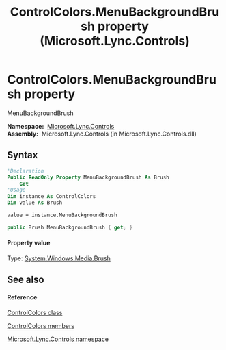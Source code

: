 ﻿---
title: ControlColors.MenuBackgroundBrush property  (Microsoft.Lync.Controls)
TOCTitle: 'MenuBackgroundBrush property '
ms:assetid: P:Microsoft.Lync.Controls.ControlColors.MenuBackgroundBrush_DI_3_UC_OCS14MrefLyncWPF
ms:mtpsurl: https://msdn.microsoft.com/en-us/library/microsoft.lync.controls.controlcolors.menubackgroundbrush_di_3_uc_ocs14mreflyncwpf(v=office.15)
ms:contentKeyID: 48598012
ms.date: 07/28/2014
mtps_version: v=office.15
f1_keywords:
- Microsoft.Lync.Controls.ControlColors.MenuBackgroundBrush
dev_langs:
- CSharp
- JScript
- VB
- other
---

# ControlColors.MenuBackgroundBrush property

MenuBackgroundBrush

**Namespace:**  [Microsoft.Lync.Controls](microsoft-lync-controls-namespace_1.md)  
**Assembly:**  Microsoft.Lync.Controls (in Microsoft.Lync.Controls.dll)

## Syntax

``` vb
'Declaration
Public ReadOnly Property MenuBackgroundBrush As Brush
    Get
'Usage
Dim instance As ControlColors
Dim value As Brush

value = instance.MenuBackgroundBrush
```

``` csharp
public Brush MenuBackgroundBrush { get; }
```

#### Property value

Type: [System.Windows.Media.Brush](http://msdn2.microsoft.com/en-us/library/ms634880)  

## See also

#### Reference

[ControlColors class](controlcolors-class-microsoft-lync-controls_1.md)

[ControlColors members](controlcolors-members-microsoft-lync-controls_1.md)

[Microsoft.Lync.Controls namespace](microsoft-lync-controls-namespace_1.md)

